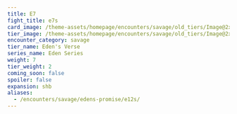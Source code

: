 ```yaml
---
title: E7
fight_title: e7s
card_image: /theme-assets/homepage/encounters/savage/old_tiers/Image@2x.png
tier_image: /theme-assets/homepage/encounters/savage/old_tiers/Image@2x.png
encounter_category: savage
tier_name: Eden's Verse
series_name: Eden Series
weight: 7
tier_weight: 2
coming_soon: false
spoiler: false
expansion: shb
aliases:
  - /encounters/savage/edens-promise/e12s/
---
```

